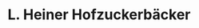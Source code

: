 ---
title: "L. Heiner Hofzuckerbäcker"
url: /wien/l-heiner-hofzuckerbaecker-kaerntner-strasse/
shop: Süßwaren
---